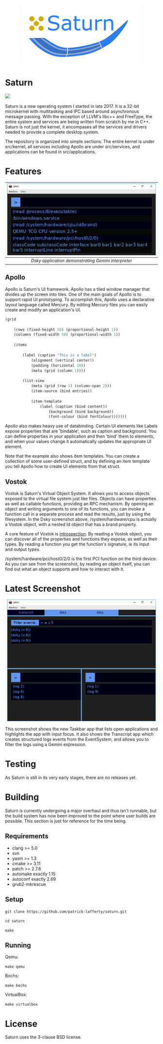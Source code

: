 <p align="center">
<img src="https://github.com/patrick-lafferty/saturn/blob/master/logo.png" height="200">
</p>

# Saturn
<img src="https://img.shields.io/badge/License-BSD%203--Clause-blue.svg">

Saturn is a new operating system I started in late 2017. It is a 32-bit microkernel with multitasking and IPC based around asynchronous message
passing. With the exception of LLVM's libc++ and FreeType, the entire
system and services are being written from scratch by me in C++. Saturn is not
just the kernel, it encompases all the services and drivers needed
to provide a complete desktop system.

The repository is organized into simple sections. The entire kernel is
under src/kernel, all services including Apollo are under src/services,
and applications can be found in src/applications. 

# Features

| ![Latest Screenshot](https://github.com/patrick-lafferty/saturn/blob/master/screenshots/Dsky.PNG) |
| :-: |
| *Dsky application demonstrating Gemini interpreter* |

## Apollo

Apollo is Saturn's UI framework. Apollo has a tiled window manager that divides up the screen into tiles. One of the main goals of Apollo is to support rapid UI prototyping. To 
accomplish this, Apollo uses a declarative layout language called Mercury.
By editing Mercury files you can easily create and modify an application's UI.

```lisp
(grid

    (rows (fixed-height 50) (proportional-height 1))
    (columns (fixed-width 50) (proportional-width 1))

    (items
        
        (label (caption "This is a label")
            (alignment (vertical center))
            (padding (horizontal 10))
            (meta (grid (column 1))))

        (list-view
            (meta (grid (row 1) (column-span 2)))
            (item-source (bind entries))

            (item-template
                (label (caption (bind content))
                    (background (bind background))
                    (font-colour (bind fontColour)))))))
```

Apollo also makes heavy use of databinding. Certain UI elements like Labels
expose properties that are 'bindable', such as caption and background. You
can define properties in your application and then 'bind' them to elements,
and when your values change it automatically updates the appropriate UI element.

Note that the example also shows item templates. You can create a collection
of some user-defined struct, and by defining an item template you tell
Apollo how to create UI elements from that struct.

## Vostok

Vostok is Saturn's Virtual Object System. It allows you to access objects
exposed to the virtual file system just like files. Objects can have properties
as well as callable functions, providing an RPC mechanism. By opening an object
and writing arguments to one of its functions, you can invoke a function call
in a separate process and read the results, just by using the filesystem.
In the Dsky screenshot above, /system/hardware/cpu is actually a Vostok object,
with a nested Id object that has a brand property. 

A core feature of Vostok is [introspection](https://en.wikipedia.org/wiki/Type_introspection). By
reading a Vostok object, you can discover all of the properties and functions they expose, as
well as their types. By reading a function you get the function's signature, ie its input and
output types.

/system/hardware/pci/host0/2/0 is the first PCI function on the third device.
As you can see from the screenshot, by reading an object itself, you can find out what an object supports and how
to interact with it.

# Latest Screenshot

<p align="center">
<img src="https://github.com/patrick-lafferty/saturn/blob/master/screenshots/Transcript.PNG" height="400">
</p>

This screenshot shows the new Taskbar app that lists open applications and
highlights the app with input focus. It also shows the Transcript app which
creates structured logs events from the EventSystem, and allows you to filter
the logs using a Gemini expression.

# Testing

As Saturn is still in its very early stages, there are no releases yet.

# Building

Saturn is currently undergoing a major overhaul and thus isn't runnable, but the build system has now been improved to the point where user builds are possible. This section is just for reference for the time being.

## Requirements
- clang >= 5.0
- svn
- yasm >= 1.3
- cmake >= 3.11
- patch >= 2.7.6
- automake exactly 1.15
- autoconf exactly 2.69
- grub2-mkrescue

## Setup

`git clone https://github.com/patrick-lafferty/saturn.git`

`cd saturn`

`make`


## Running

Qemu:

`make qemu`

Bochs:

`make bochs`

VirtualBox:

`make virtualbox`

# License

Saturn uses the 3-clause BSD license.